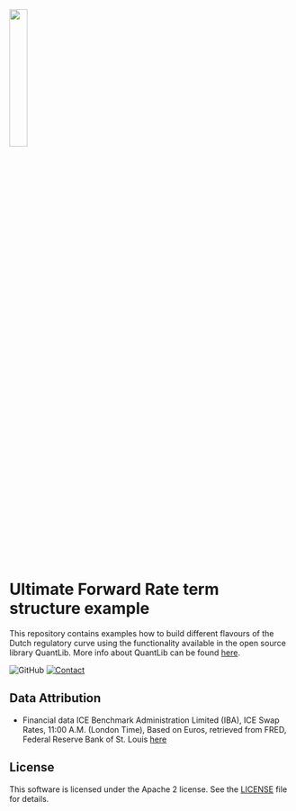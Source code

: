 <img width="25%" src="https://uploads-ssl.webflow.com/5fe3e7bd2382b0d5adcf9755/5fe45f175b0aa8f5fde8da09_basispoint_jade.png">

# Ultimate Forward Rate term structure example

This repository contains examples how to build different flavours of the Dutch regulatory curve using the functionality available in the open source library QuantLib. More info about QuantLib can be found [here](https://www.quantlib.org/).

![GitHub](https://img.shields.io/github/license/basis-point/ufr-example?style=flat-square)
[![Contact](https://img.shields.io/badge/Contact-Email-lightgrey?style=flat-square)](mailto:info@basispoint.io)


## Data Attribution

- Financial data ICE Benchmark Administration Limited (IBA), ICE Swap Rates, 11:00 A.M. (London Time), Based on Euros, retrieved from FRED, Federal Reserve Bank of St. Louis [here](https://fred.stlouisfed.org/)


## License
This software is licensed under the Apache 2 license. See the [LICENSE](LICENSE) file for details.